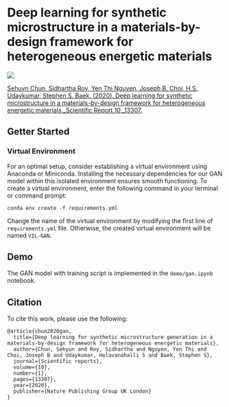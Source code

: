 # Deep learning for synthetic microstructure in a materials-by-design framework for heterogeneous energetic materials
<a href="https://arxiv.org/abs/2004.04814"><img src="https://img.shields.io/badge/cond.mat-arXiv%3A2004.04814-B31B1B.svg"></a>

[Sehuyn Chun, Sidhartha Roy, Yen Thi Nguyen, Joseph B. Choi, H.S. Udaykumar, Stephen S. Baek. (2020). Deep learning for synthetic microstructure in a materials-by-design framework for heterogeneous energetic materials._Scientific Report 10,_13307.](https://www.nature.com/articles/s41598-020-70149-0)

## Getter Started

### Virtual Environment

For an optimal setup, consider establishing a virtual environment using Anaconda or Miniconda. Installing the necessary dependencies for our GAN model within this isolated environment ensures smooth functioning. To create a virtual environment, enter the following command in your terminal or command prompt:

```
conda env create -f requirements.yml
```

Change the name of the virtual environment by modifying the first line of `requirements.yml` file. Otherwise, the created virtual environment will be named `VIL-GAN`. 


## Demo
The GAN model with training script is implemented in the `demo/gan.ipynb` notebook.


## Citation
To cite this work, please use the following: 
```
@article{chun2020gan,
  title={Deep learning for synthetic microstructure generation in a materials-by-design framework for heterogeneous energetic materials},
  author={Chun, Sehyun and Roy, Sidhartha and Nguyen, Yen Thi and Choi, Joseph B and Udaykumar, Holavanahalli S and Baek, Stephen S},
  journal={Scientific reports},
  volume={10},
  number={1},
  pages={13307},
  year={2020},
  publisher={Nature Publishing Group UK London}
}
```


